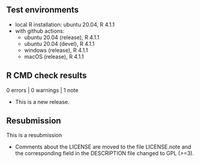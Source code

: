 ## Test environments
  - local R installation: ubuntu 20.04, R 4.1.1
  - with github actions:
    - ubuntu 20.04 (release), R 4.1.1
    - ubuntu 20.04 (devel), R 4.1.1
    - windows (release), R 4.1.1
    - macOS (release), R 4.1.1

## R CMD check results

0 errors | 0 warnings | 1 note

* This is a new release.

## Resubmission

This is a resubmission

* Comments about the LICENSE are moved to the file LICENSE.note and the corresponding field in the DESCRIPTION file changed to GPL (>=3).
  
  

